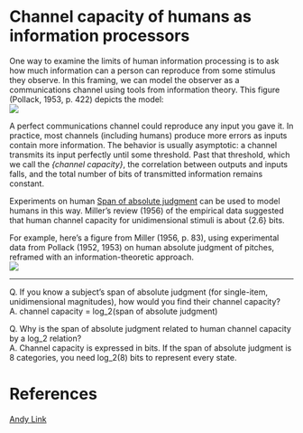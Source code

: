 # Channel capacity of humans as information processors

One way to examine the limits of human information processing is to ask how much information can a person can reproduce from some stimulus they observe. In this framing, we can model the observer as a communications channel using tools from information theory. This figure (Pollack, 1953, p. 422) depicts the model:  
![](https://notes.andymatuschak.org/54B6FF53-D8F9-4EF4-9637-501FC3D620C7.png)

A perfect communications channel could reproduce any input you gave it. In practice, most channels (including humans) produce more errors as inputs contain more information. The behavior is usually asymptotic: a channel transmits its input perfectly until some threshold. Past that threshold, which we call the _{channel capacity}_, the correlation between outputs and inputs falls, and the total number of bits of transmitted information remains constant.

Experiments on human [Span of absolute judgment](https://notes.andymatuschak.org/zMQK1sFXWbVMbSQAsjSTUvm) can be used to model humans in this way. Miller’s review (1956) of the empirical data suggested that human channel capacity for unidimensional stimuli is about {2.6} bits.

For example, here’s a figure from Miller (1956, p. 83), using experimental data from Pollack (1952, 1953) on human absolute judgment of pitches, reframed with an information-theoretic approach.  
![](https://notes.andymatuschak.org/3D12BA5B-64F8-4AD4-8D08-1BE3F86CBCB8.png)

---

Q. If you know a subject’s span of absolute judgment (for single-item, unidimensional magnitudes), how would you find their channel capacity?  
A. channel capacity = log_2(span of absolute judgment)

Q. Why is the span of absolute judgment related to human channel capacity by a log_2 relation?  
A. Channel capacity is expressed in bits. If the span of absolute judgment is 8 categories, you need log_2(8) bits to represent every state.

# References
[Andy Link](https://notes.andymatuschak.org/About_these_notes?stackedNotes=z5E5QawiXCMbtNtupvxeoEX&stackedNotes=zDcuS8A5uxGR8hQygsqP83A&stackedNotes=zQvwwb95vzcHcpow3GWy5Wi&stackedNotes=zWWh96dE6YZYmDCoo37977X&stackedNotes=z6sX7ZcYdPiya3SzQ5segaq&stackedNotes=zBy719GfxuM9x1FioHdUpNn)